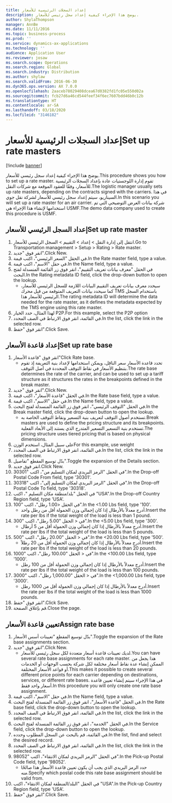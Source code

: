 ```yaml
---
title: إعداد السجلات الرئيسية للأسعار
description: يوضح هذا الإجراء كيفية إعداد سجل رئيسي للأسعار.
author: ShylaThompson
manager: AnnBe
ms.date: 11/11/2016
ms.topic: business-process
ms.prod: ''
ms.service: dynamics-ax-applications
ms.technology: ''
audience: Application User
ms.reviewer: josaw
ms.search.scope: Operations
ms.search.region: Global
ms.search.industry: Distribution
ms.author: shylaw
ms.search.validFrom: 2016-06-30
ms.dyn365.ops.version: AX 7.0.0
ms.openlocfilehash: 2aaceb78029408dcea67d0382fd1fc05e550d02a
ms.sourcegitcommit: fcb27d6a46cd544feef34f6ec7607bdd46b0c12b
ms.translationtype: HT
ms.contentlocale: ar-SA
ms.lasthandoff: 03/18/2020
ms.locfileid: "3146182"
---
```

# <a name="set-up-rate-masters"></a><span data-ttu-id="4ed6c-103">إعداد السجلات الرئيسية للأسعار</span><span class="sxs-lookup"><span data-stu-id="4ed6c-103">Set up rate masters</span></span>

[!include [banner](../../includes/banner.md)]

<span data-ttu-id="4ed6c-104">يوضح هذا الإجراء كيفية إعداد سجل رئيسي للأسعار.</span><span class="sxs-lookup"><span data-stu-id="4ed6c-104">This procedure shows you how to set up a rate master.</span></span> <span data-ttu-id="4ed6c-105">تقوم إدارة اللوجستيات عادة بإعداد السجلات الرئيسية للأسعار، وفقًا للعقود الموقعة مع شركات النقل.</span><span class="sxs-lookup"><span data-stu-id="4ed6c-105">The logistic manager usually sets up rate masters, depending on the contracts signed with the carriers.</span></span> <span data-ttu-id="4ed6c-106">في هذا السيناريو، سيتم إعداد سجل رئيسي للأسعار لشركة نقل جوي.</span><span class="sxs-lookup"><span data-stu-id="4ed6c-106">In this scenario you will set up a rate master for an air carrier.</span></span> <span data-ttu-id="4ed6c-107">شركة بيانات العرض التوضيحي التي تم استخدامها لإنشاء هذا الإجراء هي USMF.</span><span class="sxs-lookup"><span data-stu-id="4ed6c-107">The demo data company used to create this procedure is USMF.</span></span>


## <a name="set-up-rate-master"></a><span data-ttu-id="4ed6c-108">إعداد السجل الرئيسي للأسعار‬</span><span class="sxs-lookup"><span data-stu-id="4ed6c-108">Set up rate master</span></span>
1. <span data-ttu-id="4ed6c-109">انتقل إلى إدارة النقل > إعداد > التقييم‬ > السجل الرئيسي للأسعار.</span><span class="sxs-lookup"><span data-stu-id="4ed6c-109">Go to Transportation management > Setup > Rating > Rate master.</span></span>
2. <span data-ttu-id="4ed6c-110">انقر فوق "جديد".</span><span class="sxs-lookup"><span data-stu-id="4ed6c-110">Click New.</span></span>
3. <span data-ttu-id="4ed6c-111">في الحقل "السعر الرئيسي‬"، اكتب قيمة.</span><span class="sxs-lookup"><span data-stu-id="4ed6c-111">In the Rate master field, type a value.</span></span>
4. <span data-ttu-id="4ed6c-112">في حقل "الاسم"، اكتب قيمة.</span><span class="sxs-lookup"><span data-stu-id="4ed6c-112">In the Name field, type a value.</span></span>
5. <span data-ttu-id="4ed6c-113">في الحقل "معرف بيانات تعريف التقييم‬"، انقر فوق زر القائمة المنسدلة لفتح البحث.</span><span class="sxs-lookup"><span data-stu-id="4ed6c-113">In the Rating metadata ID field, click the drop-down button to open the lookup.</span></span>
    * <span data-ttu-id="4ed6c-114">سيحدد معرف بيانات تعريف التقييم‬ البيانات اللازمة للسجل الرئيسي للأسعار‬، كما سيحدد بيانات التعريف المتوقعة من قبل محرك TMS باستخدام السجل الرئيسي للأسعار هذا.</span><span class="sxs-lookup"><span data-stu-id="4ed6c-114">The rating metadata ID will determine the data needed for the rate master, as it defines the metadata expected by the TMS engine using this rate master.</span></span>  
6. <span data-ttu-id="4ed6c-115">لهذا المثال، حدد الخيار P2P.</span><span class="sxs-lookup"><span data-stu-id="4ed6c-115">For this example, select the P2P option</span></span>
7. <span data-ttu-id="4ed6c-116">في القائمة، انقر فوق الارتباط في الصف المحدد.</span><span class="sxs-lookup"><span data-stu-id="4ed6c-116">In the list, click the link in the selected row.</span></span>
8. <span data-ttu-id="4ed6c-117">انقر فوق "حفظ".</span><span class="sxs-lookup"><span data-stu-id="4ed6c-117">Click Save.</span></span>

## <a name="set-up-rate-base"></a><span data-ttu-id="4ed6c-118">إعداد قاعدة الأسعار</span><span class="sxs-lookup"><span data-stu-id="4ed6c-118">Set up rate base</span></span>
1. <span data-ttu-id="4ed6c-119">انقر فوق "قاعدة الأسعار‬"</span><span class="sxs-lookup"><span data-stu-id="4ed6c-119">Click Rate base.</span></span>
    * <span data-ttu-id="4ed6c-120">تحدد قاعدة الأسعار سعر الناقل، ويمكن استخدامها لإعداد بنية التعريفة إذ تقوم بتنظيم الأسعار في نقاط التوقف المحددة في أصل التوقف‬.</span><span class="sxs-lookup"><span data-stu-id="4ed6c-120">The rate base determines the rate of the carrier, and can be used to set up a tariff structure as it structures the rates in the breakpoints defined in the break master.</span></span>  
2. <span data-ttu-id="4ed6c-121">انقر فوق "جديد".</span><span class="sxs-lookup"><span data-stu-id="4ed6c-121">Click New.</span></span>
3. <span data-ttu-id="4ed6c-122">في الحقل "قاعدة الأسعار‬"، اكتب قيمة.</span><span class="sxs-lookup"><span data-stu-id="4ed6c-122">In the Rate base field, type a value.</span></span>
4. <span data-ttu-id="4ed6c-123">في حقل "الاسم"، اكتب قيمة.</span><span class="sxs-lookup"><span data-stu-id="4ed6c-123">In the Name field, type a value.</span></span>
5. <span data-ttu-id="4ed6c-124">في الحقل "التوقف الرئيسي‬"، انقر فوق زر القائمة المنسدلة لفتح البحث.</span><span class="sxs-lookup"><span data-stu-id="4ed6c-124">In the Break master field, click the drop-down button to open the lookup.</span></span>
    * <span data-ttu-id="4ed6c-125">تستخدم أصول التوقف لتعريف بنية التسعير ونقاط التوقف الخاصة به.</span><span class="sxs-lookup"><span data-stu-id="4ed6c-125">Break masters are used to define the pricing structure and its breakpoints.</span></span> <span data-ttu-id="4ed6c-126">تستخدم بنية التسعير التسعير المتدرج الذي يستند إلى الأبعاد الفعلية.</span><span class="sxs-lookup"><span data-stu-id="4ed6c-126">The pricing structure uses tiered pricing that is based on physical dimensions.</span></span>  
6. <span data-ttu-id="4ed6c-127">على سبيل المثال، استخدم الوزن</span><span class="sxs-lookup"><span data-stu-id="4ed6c-127">For this example, use weight</span></span>
7. <span data-ttu-id="4ed6c-128">في القائمة، انقر فوق الارتباط في الصف المحدد.</span><span class="sxs-lookup"><span data-stu-id="4ed6c-128">In the list, click the link in the selected row.</span></span>
8. <span data-ttu-id="4ed6c-129">بدّل توسيع المقطع "تفاصيل".</span><span class="sxs-lookup"><span data-stu-id="4ed6c-129">Toggle the expansion of the Details section.</span></span>
9. <span data-ttu-id="4ed6c-130">انقر فوق جديد.</span><span class="sxs-lookup"><span data-stu-id="4ed6c-130">Click New.</span></span>
10. <span data-ttu-id="4ed6c-131">في الحقل "الرمز البريدي لمكان التسليم من‬"، اكتب "30301".</span><span class="sxs-lookup"><span data-stu-id="4ed6c-131">In the Drop-off Postal Code From field, type '30301'.</span></span>
11. <span data-ttu-id="4ed6c-132">في الحقل "الرمز البريدي لمكان التسليم إلى‬"، اكتب "30318".</span><span class="sxs-lookup"><span data-stu-id="4ed6c-132">In the Drop-off Postal Code To field, type '30318'.</span></span>
12. <span data-ttu-id="4ed6c-133">في الحقل "بلد/منطقة مكان التسليم "، اكتب "USA".</span><span class="sxs-lookup"><span data-stu-id="4ed6c-133">In the Drop-off Country Region field, type 'USA'.</span></span>
13. <span data-ttu-id="4ed6c-134">في الحقل <1.00 رطل"، اكتب "100".</span><span class="sxs-lookup"><span data-stu-id="4ed6c-134">In the <1.00 Lbs field, type '100'.</span></span>
    * <span data-ttu-id="4ed6c-135">أدرج معدلاً بالأرطال إذا كان إجمالي وزن الحمولة أقل من رطل واحد.</span><span class="sxs-lookup"><span data-stu-id="4ed6c-135">Insert the rate per lbs if the total weight of the load is less than 1 pound.</span></span>  
14. <span data-ttu-id="4ed6c-136">في < الحقل "5.00 رطل"، اكتب "300".</span><span class="sxs-lookup"><span data-stu-id="4ed6c-136">In the <5.00 Lbs field, type '300'.</span></span>
    * <span data-ttu-id="4ed6c-137">أدرج معدلاً بالأرطال إذا كان إجمالي وزن الحمولة أقل من 5 أرطال.</span><span class="sxs-lookup"><span data-stu-id="4ed6c-137">Insert the rate per lbs if the total weight of the load is less than 5 pounds.</span></span>  
15. <span data-ttu-id="4ed6c-138">في < الحقل "20.00 رطل"، اكتب "500".</span><span class="sxs-lookup"><span data-stu-id="4ed6c-138">In the <20.00 Lbs field, type '500'.</span></span>
    * <span data-ttu-id="4ed6c-139">أدرج معدلاً بالأرطال إذا كان إجمالي وزن الحمولة أقل من 20 رطلاً.</span><span class="sxs-lookup"><span data-stu-id="4ed6c-139">Insert the rate per lbs if the total weight of the load is less than 20 pounds.</span></span>  
16. <span data-ttu-id="4ed6c-140">في < الحقل "100.00 رطل"، اكتب "1000".</span><span class="sxs-lookup"><span data-stu-id="4ed6c-140">In the <100.00 Lbs field, type '1000'.</span></span>
    * <span data-ttu-id="4ed6c-141">أدرج معدلاً بالأرطال إذا كان إجمالي وزن الحمولة أقل من 100 رطل.</span><span class="sxs-lookup"><span data-stu-id="4ed6c-141">Insert the rate per lbs if the total weight of the load is less than 100 pounds.</span></span>  
17. <span data-ttu-id="4ed6c-142">في < الحقل "1,000.00 رطل"، اكتب "3000".</span><span class="sxs-lookup"><span data-stu-id="4ed6c-142">In the <1,000.00 Lbs field, type '3000'.</span></span>
    * <span data-ttu-id="4ed6c-143">أدرج معدلاً بالأرطال إذا كان إجمالي وزن الحمولة أقل من 1000 رطل.</span><span class="sxs-lookup"><span data-stu-id="4ed6c-143">Insert the rate per lbs if the total weight of the load is less than 1000 pounds.</span></span>  
18. <span data-ttu-id="4ed6c-144">انقر فوق "حفظ".</span><span class="sxs-lookup"><span data-stu-id="4ed6c-144">Click Save.</span></span>
19. <span data-ttu-id="4ed6c-145">قم بإغلاق الصفحة.</span><span class="sxs-lookup"><span data-stu-id="4ed6c-145">Close the page.</span></span>

## <a name="assign-rate-base"></a><span data-ttu-id="4ed6c-146">تعيين قاعدة الأسعار</span><span class="sxs-lookup"><span data-stu-id="4ed6c-146">Assign rate base</span></span>
1. <span data-ttu-id="4ed6c-147">بدّل توسيع المقطع "تعيينات أسس الأسعار‬".</span><span class="sxs-lookup"><span data-stu-id="4ed6c-147">Toggle the expansion of the Rate base assignments section.</span></span>
2. <span data-ttu-id="4ed6c-148">انقر فوق "جديد".</span><span class="sxs-lookup"><span data-stu-id="4ed6c-148">Click New.</span></span>
    * <span data-ttu-id="4ed6c-149">لديك تعيينات قاعدة أسعار متعددة لكل سجل رئيسي للأسعار.</span><span class="sxs-lookup"><span data-stu-id="4ed6c-149">You can have several rate base assignments for each rate master.</span></span> <span data-ttu-id="4ed6c-150">هذا يجعل من الممكن إنشاء عدة نقاط أسعار مختلفة لكل شركة بحسب الوجهات أو الخدمات أو قواعد الأسعار المختلفة.</span><span class="sxs-lookup"><span data-stu-id="4ed6c-150">This makes it possible to create several different price points for each carrier depending on destinations, services, or different rate bases.</span></span> <span data-ttu-id="4ed6c-151">في هذا الإجراء سيتم إنشاء تعيين قاعدة أسعار واحد فقط.</span><span class="sxs-lookup"><span data-stu-id="4ed6c-151">In this procedure you will only create one rate base assignment.</span></span>  
3. <span data-ttu-id="4ed6c-152">في حقل "الاسم"، اكتب قيمة.</span><span class="sxs-lookup"><span data-stu-id="4ed6c-152">In the Name field, type a value.</span></span>
4. <span data-ttu-id="4ed6c-153">في الحقل "قاعدة الأسعار"، انقر فوق زر القائمة المنسدلة لفتح البحث.‬</span><span class="sxs-lookup"><span data-stu-id="4ed6c-153">In the Rate base field, click the drop-down button to open the lookup.</span></span>
5. <span data-ttu-id="4ed6c-154">في القائمة، انقر فوق الارتباط في الصف المحدد.</span><span class="sxs-lookup"><span data-stu-id="4ed6c-154">In the list, click the link in the selected row.</span></span>
6. <span data-ttu-id="4ed6c-155">في الحقل "الخدمة"، انقر فوق زر القائمة المنسدلة لفتح البحث.</span><span class="sxs-lookup"><span data-stu-id="4ed6c-155">In the Service field, click the drop-down button to open the lookup.</span></span>
7. <span data-ttu-id="4ed6c-156">في القائمة، قم بالبحث عن السجل المطلوب وحدده.</span><span class="sxs-lookup"><span data-stu-id="4ed6c-156">In the list, find and select the desired record.</span></span>
8. <span data-ttu-id="4ed6c-157">في القائمة، انقر فوق الارتباط في الصف المحدد.</span><span class="sxs-lookup"><span data-stu-id="4ed6c-157">In the list, click the link in the selected row.</span></span>
9. <span data-ttu-id="4ed6c-158">في الحقل "الرمز البريدي لمكان الانتقاء‬"، اكتب "98052".</span><span class="sxs-lookup"><span data-stu-id="4ed6c-158">In the Pick-up Postal Code field, type '98052'.</span></span>
    * <span data-ttu-id="4ed6c-159">حدد الرمز البريدي الذي يجب أن يكون تعيين قاعدة الأسعار هذا صالحًا منه.</span><span class="sxs-lookup"><span data-stu-id="4ed6c-159">Specify which postal code this rate base assignment should be valid from.</span></span>    
10. <span data-ttu-id="4ed6c-160">في الحقل "البلد/المنطقة لمكان الانتقاء"، اكتب "USA".</span><span class="sxs-lookup"><span data-stu-id="4ed6c-160">In the Pick-up Country Region field, type 'USA'.</span></span>
11. <span data-ttu-id="4ed6c-161">انقر فوق "حفظ".</span><span class="sxs-lookup"><span data-stu-id="4ed6c-161">Click Save.</span></span>

